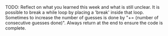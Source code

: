 TODO: Reflect on what you learned this week and what is still unclear.
It is possible to break a while loop by placing a 'break' inside that loop. Sometimes to increase the number of guesses is done by "+= (number of consecutive guesses done)". Always return at the end to ensure the code is complete. 